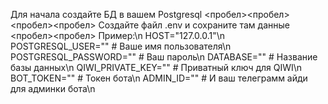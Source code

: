 Для начала создайте БД в вашем Postgresql <пробел><пробел>
<пробел><пробел>
Создайте файл .env и сохраните там данные <пробел><пробел>
Пример:\n
HOST="127.0.0.1"\n
POSTGRESQL_USER=""  #  Ваше имя пользователя\n
POSTGRESQL_PASSWORD="" #  Ваш пароль\n
DATABASE="" #  Название базы данных\n
QIWI_PRIVATE_KEY="" #  Приватный ключ для QIWI\n
BOT_TOKEN="" #  Токен бота\n
ADMIN_ID="" #  И ваш телеграмм айди для админки бота\n
